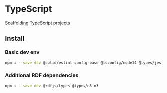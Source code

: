 # TypeScript
Scaffolding TypeScript projects

## Install

### Basic dev env

```bash
npm i --save-dev @solid/eslint-config-base @tsconfig/node14 @types/jest @types/node @typescript-eslint/eslint-plugin @typescript-eslint/parser eslint eslint-config-airbnb-base eslint-config-prettier eslint-plugin-import eslint-plugin-jest eslint-plugin-prettier jest jest-circus prettier ts-jest typescript
```

### Additional RDF dependencies

```bash
npm i --save-dev @rdfjs/types @types/n3 n3
```
